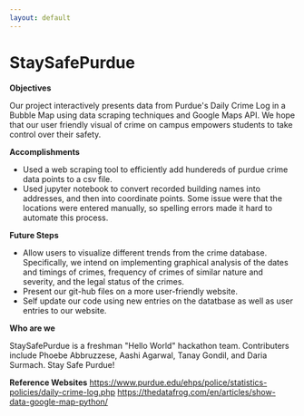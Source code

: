 ```yaml
---
layout: default
---
```


# StaySafePurdue



**Objectives**

 Our project interactively presents data from Purdue's Daily Crime Log in a Bubble Map using data scraping techniques and Google Maps API. 
 We hope that our user friendly visual of crime on campus empowers students to take control over their safety. 
 
 **Accomplishments**
 
 - Used a web scraping tool to efficiently add hundereds of purdue crime data points to a csv file. 
 - Used jupyter notebook to convert recorded building names into addresses, and then into coordinate points. Some issue were that the locations were entered manually, so spelling errors made it hard to automate this process. 

**Future Steps**

- Allow users to visualize different trends from the crime database. Specifically, we intend on implementing graphical analysis of the 
dates and timings of crimes, frequency of crimes of similar nature and severity, and the legal status of the crimes.
- Present our git-hub files on a more user-friendly website.
- Self update our code using new entries on the datatbase as well as user entries to our website.


**Who are we**

StaySafePurdue is a freshman "Hello World" hackathon team. Contributers include Phoebe Abbruzzese, Aashi Agarwal, Tanay Gondil, and Daria Surmach.
Stay Safe Purdue!


**Reference Websites**
https://www.purdue.edu/ehps/police/statistics-policies/daily-crime-log.php
https://thedatafrog.com/en/articles/show-data-google-map-python/

